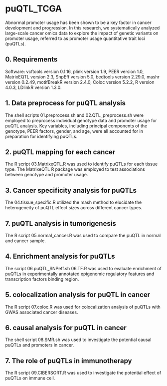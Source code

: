 # puQTL_TCGA
Abnormal promoter usage has been shown to be a key factor in cancer development and progression. In this research, we systematically analyzed large-scale cancer omics data to explore the impact of genetic variants on promoter usage, referred to as promoter usage quantitative trait loci (puQTLs).


## 0. Requirements
Software: vcftools version 0.1.16, plink version 1.9, PEER version 1.0, MatrixEQTL version 2.3, SnpEff version 5.0, bedtools version 2.29.0, mashr version 0.2.49,  motifBreakR version 2.4.0,  Coloc version 5.2.2, R version 4.0.3,  LDlinkR version 1.3.0.

## 1. Data preprocess for puQTL analysis
The shell scripts 01.preprocess.sh and 02.QTL_preprocess.sh were employed to preprocess individual genotype data and promoter usage for puQTL analysis. Key variables, including principal components of the genotype, PEER factors, gender, and age, were all accounted for in preparation for identifying puQTLs.

## 2. puQTL mapping for each cancer
The R script 03.MatrixeQTL.R was used to identify puQTLs for each tissue type. The MatrixeQTL R package was employed to test associations between genotype and promoter usage. 

## 3. Cancer specificity analysis for puQTLs
The 04.tissue_specific.R utilized the mash method to elucidate the heterogeneity of puQTL effect sizes across different cancer types.

## 7. puQTL analysis in tumorigenesis 
The R script 05.normal_cancer.R was used to compare the puQTL in normal and cancer sample. 

## 4. Enrichment analysis for puQTLs
The script 06.puQTL_SNPeff.sh  06.TF.R was used to evaluate enrichment of puQTLs in experimentally annotated epigenomic regulatory features and transcription factors binding region.

## 5. colocalization analysis for puQTL in cancer
The R script 07.coloc.R was used for colocalization analysis of puQTLs with GWAS associated cancer diseases.

## 6. causal analysis for puQTL in cancer
The shell script 08.SMR.sh was used to investigate the potential causal puQTLs and promoters in cancer.

## 7. The role of puQTLs in immunotherapy
The R script 09.CIBERSORT.R was used to investigate the potential effect of puQTLs on immune cell.
